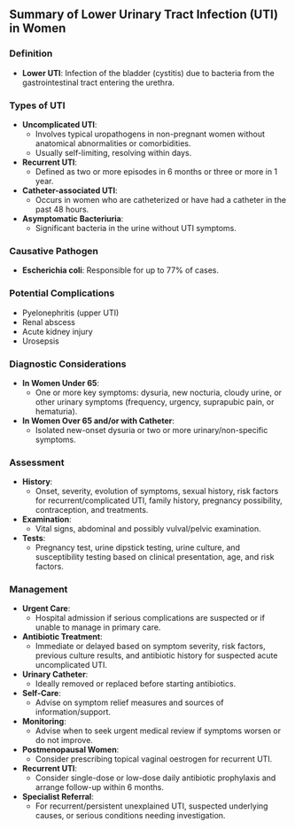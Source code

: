 ## Summary of Lower Urinary Tract Infection (UTI) in Women

### Definition
- **Lower UTI**: Infection of the bladder (cystitis) due to bacteria from the gastrointestinal tract entering the urethra.

### Types of UTI
- **Uncomplicated UTI**: 
  - Involves typical uropathogens in non-pregnant women without anatomical abnormalities or comorbidities.
  - Usually self-limiting, resolving within days.
- **Recurrent UTI**: 
  - Defined as two or more episodes in 6 months or three or more in 1 year.
- **Catheter-associated UTI**: 
  - Occurs in women who are catheterized or have had a catheter in the past 48 hours.
- **Asymptomatic Bacteriuria**: 
  - Significant bacteria in the urine without UTI symptoms.

### Causative Pathogen
- **Escherichia coli**: Responsible for up to 77% of cases.

### Potential Complications
- Pyelonephritis (upper UTI)
- Renal abscess
- Acute kidney injury
- Urosepsis

### Diagnostic Considerations
- **In Women Under 65**: 
  - One or more key symptoms: dysuria, new nocturia, cloudy urine, or other urinary symptoms (frequency, urgency, suprapubic pain, or hematuria).
- **In Women Over 65 and/or with Catheter**: 
  - Isolated new-onset dysuria or two or more urinary/non-specific symptoms.

### Assessment
- **History**:
  - Onset, severity, evolution of symptoms, sexual history, risk factors for recurrent/complicated UTI, family history, pregnancy possibility, contraception, and treatments.
- **Examination**:
  - Vital signs, abdominal and possibly vulval/pelvic examination.
- **Tests**:
  - Pregnancy test, urine dipstick testing, urine culture, and susceptibility testing based on clinical presentation, age, and risk factors.

### Management
- **Urgent Care**: 
  - Hospital admission if serious complications are suspected or if unable to manage in primary care.
- **Antibiotic Treatment**: 
  - Immediate or delayed based on symptom severity, risk factors, previous culture results, and antibiotic history for suspected acute uncomplicated UTI.
- **Urinary Catheter**: 
  - Ideally removed or replaced before starting antibiotics.
- **Self-Care**: 
  - Advise on symptom relief measures and sources of information/support.
- **Monitoring**: 
  - Advise when to seek urgent medical review if symptoms worsen or do not improve.
- **Postmenopausal Women**: 
  - Consider prescribing topical vaginal oestrogen for recurrent UTI.
- **Recurrent UTI**: 
  - Consider single-dose or low-dose daily antibiotic prophylaxis and arrange follow-up within 6 months.
- **Specialist Referral**: 
  - For recurrent/persistent unexplained UTI, suspected underlying causes, or serious conditions needing investigation.